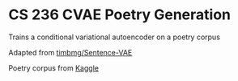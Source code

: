 # CS 236 CVAE Poetry Generation

Trains a conditional variational autoencoder on a poetry corpus

Adapted from [timbmg/Sentence-VAE](https://github.com/timbmg/Sentence-VAE)

Poetry corpus from [Kaggle](https://www.kaggle.com/tgdivy/poetry-foundation-poems)